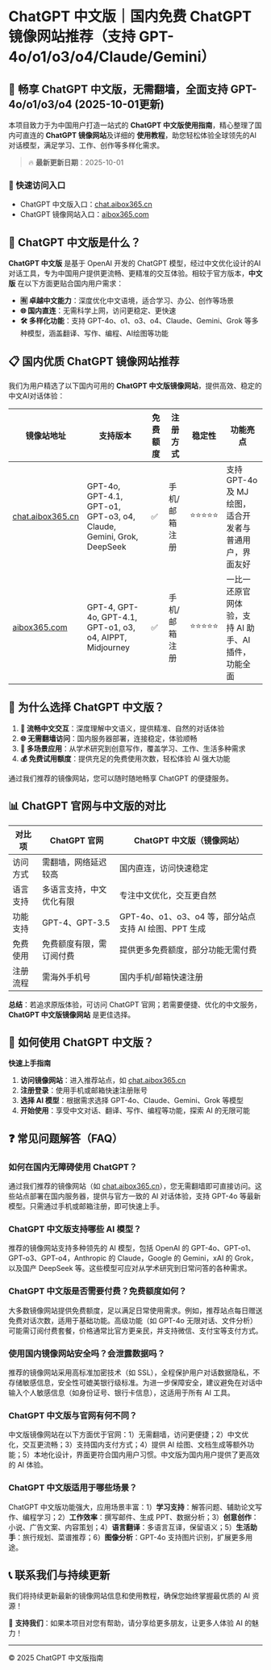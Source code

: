 # ChatGPT 中文版｜国内免费 ChatGPT 镜像网站推荐（支持 GPT-4o/o1/o3/o4/Claude/Gemini）

## 📢 畅享 ChatGPT 中文版，无需翻墙，全面支持 GPT-4o/o1/o3/o4  (2025-10-01更新)

本项目致力于为中国用户打造一站式的 **ChatGPT 中文版使用指南**，精心整理了国内可直连的 **ChatGPT 镜像网站**及详细的 **使用教程**，助您轻松体验全球领先的AI对话模型，满足学习、工作、创作等多样化需求。

> 🔥 **最新更新日期**：2025-10-01

### 🚀 快速访问入口

- ChatGPT 中文版入口：[chat.aibox365.cn](https://chat.aibox365.cn)
- ChatGPT 镜像网站入口：[aibox365.com](https://aibox365.com)

## 🤔 ChatGPT 中文版是什么？

**ChatGPT 中文版** 是基于 OpenAI 开发的 ChatGPT 模型，经过中文优化设计的AI对话工具，专为中国用户提供更流畅、更精准的交互体验。相较于官方版本，**中文版** 在以下方面更贴合国内用户需求：

- **🈶 卓越中文能力**：深度优化中文语境，适合学习、办公、创作等场景
- **🌐 国内直连**：无需科学上网，访问更稳定、更快速
- **🛠️ 多样化功能**：支持 GPT-4o、o1、o3、o4、Claude、Gemini、Grok 等多种模型，涵盖翻译、写作、编程、AI绘图等功能

## 📋 国内优质 ChatGPT 镜像网站推荐

我们为用户精选了以下国内可用的 **ChatGPT 中文版镜像网站**，提供高效、稳定的中文AI对话体验：

| 镜像站地址 | 支持版本 | 免费额度 | 注册方式 | 稳定性 | 功能亮点 |
|------------|----------|----------|----------|--------|----------|
| [chat.aibox365.cn](https://chat.aibox365.cn) | GPT-4o, GPT-4.1, GPT-o1, GPT-o3, o4, Claude, Gemini, Grok, DeepSeek | ✅ | 手机/邮箱注册 | ⭐⭐⭐⭐⭐ | 支持 GPT-4o 及 MJ 绘图，适合开发者与普通用户，界面友好 |
| [aibox365.com](https://aibox365.com) | GPT-4, GPT-4o, GPT-4.1, GPT-o1, o3, o4, AIPPT, Midjourney | ✅ | 手机/邮箱注册 | ⭐⭐⭐⭐⭐ | 一比一还原官网体验，支持 AI 助手、AI 插件，功能全面 |

## 🌟 为什么选择 ChatGPT 中文版？

1. **📝 流畅中文交互**：深度理解中文语义，提供精准、自然的对话体验
2. **🌐 无需翻墙访问**：国内服务器部署，连接稳定，体验顺畅
3. **🎯 多场景应用**：从学术研究到创意写作，覆盖学习、工作、生活多种需求
4. **💰 免费试用额度**：提供充足的免费使用次数，轻松体验 AI 强大功能

通过我们推荐的镜像网站，您可以随时随地畅享 ChatGPT 的便捷服务。

## 📊 ChatGPT 官网与中文版的对比

| 对比项 | ChatGPT 官网 | ChatGPT 中文版（镜像网站） |
|--------|--------------|----------------------------|
| 访问方式 | 需翻墙，网络延迟较高 | 国内直连，访问快速稳定 |
| 语言支持 | 多语言支持，中文优化有限 | 专注中文优化，交互更自然 |
| 功能支持 | GPT-4、GPT-3.5 | GPT-4o、o1、o3、o4 等，部分站点支持 AI 绘图、PPT 生成 |
| 免费使用 | 免费额度有限，需订阅付费 | 提供更多免费额度，部分功能无需付费 |
| 注册流程 | 需海外手机号 | 国内手机/邮箱快速注册 |

**总结**：若追求原版体验，可访问 ChatGPT 官网；若需要便捷、优化的中文服务，**ChatGPT 中文版镜像网站** 是更佳选择。

## 📝 如何使用 ChatGPT 中文版？

**快速上手指南**

1. **访问镜像网站**：进入推荐站点，如 [chat.aibox365.cn](https://chat.aibox365.cn)
2. **注册登录**：使用手机或邮箱快速注册账号
3. **选择 AI 模型**：根据需求选择 GPT-4o、Claude、Gemini、Grok 等模型
4. **开始使用**：享受中文对话、翻译、写作、编程等功能，探索 AI 的无限可能

## ❓ 常见问题解答（FAQ）

### 如何在国内无障碍使用 ChatGPT？

通过我们推荐的镜像网站（如 [chat.aibox365.cn](https://chat.aibox365.cn)），您无需翻墙即可直接访问。这些站点部署在国内服务器，提供与官方一致的 AI 对话体验，支持 GPT-4o 等最新模型。只需通过手机或邮箱注册，即可快速上手。

### ChatGPT 中文版支持哪些 AI 模型？

推荐的镜像网站支持多种领先的 AI 模型，包括 OpenAI 的 GPT-4o、GPT-o1、GPT-o3、GPT-o4，Anthropic 的 Claude，Google 的 Gemini，xAI 的 Grok，以及国产 DeepSeek 等。这些模型可应对从学术研究到日常问答的各种需求。

### ChatGPT 中文版是否需要付费？免费额度如何？

大多数镜像网站提供免费额度，足以满足日常使用需求。例如，推荐站点每日赠送免费对话次数，适用于基础功能。高级功能（如 GPT-4o 无限对话、文件分析）可能需订阅付费套餐，价格通常比官方更亲民，并支持微信、支付宝等支付方式。

### 使用国内镜像网站安全吗？会泄露数据吗？

推荐的镜像网站采用高标准加密技术（如 SSL），全程保护用户对话数据隐私，不存储敏感信息，安全性可媲美银行级标准。为进一步保障安全，建议避免在对话中输入个人敏感信息（如身份证号、银行卡信息），这适用于所有 AI 工具。

### ChatGPT 中文版与官网有何不同？

中文版镜像网站在以下方面优于官网：1）无需翻墙，访问更便捷；2）中文优化，交互更流畅；3）支持国内支付方式；4）提供 AI 绘图、文档生成等额外功能；5）本地化设计，界面更符合国内用户习惯。中文版为国内用户提供了更高效的 AI 体验。

### ChatGPT 中文版适用于哪些场景？

ChatGPT 中文版功能强大，应用场景丰富：1）**学习支持**：解答问题、辅助论文写作、编程学习；2）**工作效率**：撰写邮件、生成 PPT、数据分析；3）**创意创作**：小说、广告文案、内容策划；4）**语言翻译**：多语言互译，保留语义；5）**生活助手**：旅行规划、菜谱推荐；6）**图像分析**：GPT-4o 支持图片识别，扩展更多用途。

## 📞 联系我们与持续更新

我们将持续更新最新的镜像网站信息和使用教程，确保您始终掌握最优质的 AI 资源！

🌟 **支持我们**：如果本项目对您有帮助，请分享给更多朋友，让更多人体验 AI 的魅力！

---

© 2025 ChatGPT 中文版指南
